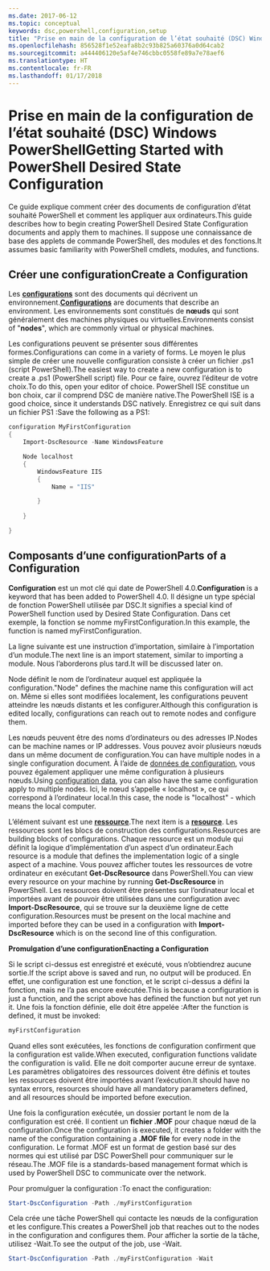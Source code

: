 ```yaml
---
ms.date: 2017-06-12
ms.topic: conceptual
keywords: dsc,powershell,configuration,setup
title: "Prise en main de la configuration de l’état souhaité (DSC) Windows PowerShell"
ms.openlocfilehash: 856528f1e52eafa8b2c93b825a60376a0d64cab2
ms.sourcegitcommit: a444406120e5af4e746cbbc0558fe89a7e78aef6
ms.translationtype: HT
ms.contentlocale: fr-FR
ms.lasthandoff: 01/17/2018
---
```

# <a name="getting-started-with-powershell-desired-state-configuration"></a><span data-ttu-id="4d0af-103">Prise en main de la configuration de l’état souhaité (DSC) Windows PowerShell</span><span class="sxs-lookup"><span data-stu-id="4d0af-103">Getting Started with PowerShell Desired State Configuration</span></span> #

<span data-ttu-id="4d0af-104">Ce guide explique comment créer des documents de configuration d’état souhaité PowerShell et comment les appliquer aux ordinateurs.</span><span class="sxs-lookup"><span data-stu-id="4d0af-104">This guide describes how to begin creating PowerShell Desired State Configuration documents and apply them to machines.</span></span> <span data-ttu-id="4d0af-105">Il suppose une connaissance de base des applets de commande PowerShell, des modules et des fonctions.</span><span class="sxs-lookup"><span data-stu-id="4d0af-105">It assumes basic familiarity with PowerShell cmdlets, modules, and functions.</span></span> 


## <a name="create-a-configuration"></a><span data-ttu-id="4d0af-106">Créer une configuration</span><span class="sxs-lookup"><span data-stu-id="4d0af-106">Create a Configuration</span></span> ##

<span data-ttu-id="4d0af-107">Les [**configurations**](https://msdn.microsoft.com/en-us/powershell/dsc/configurations) sont des documents qui décrivent un environnement.</span><span class="sxs-lookup"><span data-stu-id="4d0af-107">[**Configurations**](https://msdn.microsoft.com/en-us/powershell/dsc/configurations) are documents that describe an environment.</span></span> <span data-ttu-id="4d0af-108">Les environnements sont constitués de **nœuds** qui sont généralement des machines physiques ou virtuelles.</span><span class="sxs-lookup"><span data-stu-id="4d0af-108">Environments consist of "**nodes**", which are commonly virtual or physical machines.</span></span> 

<span data-ttu-id="4d0af-109">Les configurations peuvent se présenter sous différentes formes.</span><span class="sxs-lookup"><span data-stu-id="4d0af-109">Configurations can come in a variety of forms.</span></span> <span data-ttu-id="4d0af-110">Le moyen le plus simple de créer une nouvelle configuration consiste à créer un fichier .ps1 (script PowerShell).</span><span class="sxs-lookup"><span data-stu-id="4d0af-110">The easiest way to create a new configuration is to create a .ps1 (PowerShell script) file.</span></span> <span data-ttu-id="4d0af-111">Pour ce faire, ouvrez l’éditeur de votre choix.</span><span class="sxs-lookup"><span data-stu-id="4d0af-111">To do this, open your editor of choice.</span></span> <span data-ttu-id="4d0af-112">PowerShell ISE constitue un bon choix, car il comprend DSC de manière native.</span><span class="sxs-lookup"><span data-stu-id="4d0af-112">The PowerShell ISE is a good choice, since it understands DSC natively.</span></span> <span data-ttu-id="4d0af-113">Enregistrez ce qui suit dans un fichier PS1 :</span><span class="sxs-lookup"><span data-stu-id="4d0af-113">Save the following as a PS1:</span></span>

```powershell
configuration MyFirstConfiguration
{
    Import-DscResource -Name WindowsFeature

    Node localhost
    {
        WindowsFeature IIS
        {
            Name = "IIS"

        }
        
    }

}
```
## <a name="parts-of-a-configuration"></a><span data-ttu-id="4d0af-114">Composants d’une configuration</span><span class="sxs-lookup"><span data-stu-id="4d0af-114">Parts of a Configuration</span></span> ##
<span data-ttu-id="4d0af-115">**Configuration** est un mot clé qui date de PowerShell 4.0.</span><span class="sxs-lookup"><span data-stu-id="4d0af-115">**Configuration** is a keyword that has been added to PowerShell 4.0.</span></span> <span data-ttu-id="4d0af-116">Il désigne un type spécial de fonction PowerShell utilisée par DSC.</span><span class="sxs-lookup"><span data-stu-id="4d0af-116">It signifies a special kind of PowerShell function used by Desired State Configuration.</span></span> <span data-ttu-id="4d0af-117">Dans cet exemple, la fonction se nomme myFirstConfiguration.</span><span class="sxs-lookup"><span data-stu-id="4d0af-117">In this example, the function is named myFirstConfiguration.</span></span> 

<span data-ttu-id="4d0af-118">La ligne suivante est une instruction d’importation, similaire à l’importation d’un module.</span><span class="sxs-lookup"><span data-stu-id="4d0af-118">The next line is an import statement, similar to importing a module.</span></span> <span data-ttu-id="4d0af-119">Nous l’aborderons plus tard.</span><span class="sxs-lookup"><span data-stu-id="4d0af-119">It will be discussed later on.</span></span>

<span data-ttu-id="4d0af-120">Node définit le nom de l’ordinateur auquel est appliquée la configuration.</span><span class="sxs-lookup"><span data-stu-id="4d0af-120">"Node" defines the machine name this configuration will act on.</span></span> <span data-ttu-id="4d0af-121">Même si elles sont modifiées localement, les configurations peuvent atteindre les nœuds distants et les configurer.</span><span class="sxs-lookup"><span data-stu-id="4d0af-121">Although this configuration is edited locally, configurations can reach out to remote nodes and configure them.</span></span> 

<span data-ttu-id="4d0af-122">Les nœuds peuvent être des noms d’ordinateurs ou des adresses IP.</span><span class="sxs-lookup"><span data-stu-id="4d0af-122">Nodes can be machine names or IP addresses.</span></span> <span data-ttu-id="4d0af-123">Vous pouvez avoir plusieurs nœuds dans un même document de configuration.</span><span class="sxs-lookup"><span data-stu-id="4d0af-123">You can have multiple nodes in a single configuration document.</span></span> <span data-ttu-id="4d0af-124">À l’aide de [données de configuration](https://msdn.microsoft.com/en-us/powershell/dsc/configdata), vous pouvez également appliquer une même configuration à plusieurs nœuds.</span><span class="sxs-lookup"><span data-stu-id="4d0af-124">Using [configuration data](https://msdn.microsoft.com/en-us/powershell/dsc/configdata), you can also have the same configuration apply to multiple nodes.</span></span> <span data-ttu-id="4d0af-125">Ici, le nœud s’appelle « localhost », ce qui correspond à l’ordinateur local.</span><span class="sxs-lookup"><span data-stu-id="4d0af-125">In this case, the node is "localhost" - which means the local computer.</span></span> 

<span data-ttu-id="4d0af-126">L’élément suivant est une [**ressource**](https://msdn.microsoft.com/en-us/powershell/dsc/resources).</span><span class="sxs-lookup"><span data-stu-id="4d0af-126">The next item is a [**resource**](https://msdn.microsoft.com/en-us/powershell/dsc/resources).</span></span> <span data-ttu-id="4d0af-127">Les ressources sont les blocs de construction des configurations.</span><span class="sxs-lookup"><span data-stu-id="4d0af-127">Resources are building blocks of configurations.</span></span> <span data-ttu-id="4d0af-128">Chaque ressource est un module qui définit la logique d’implémentation d’un aspect d’un ordinateur.</span><span class="sxs-lookup"><span data-stu-id="4d0af-128">Each resource is a module that defines the implementation logic of a single aspect of a machine.</span></span> <span data-ttu-id="4d0af-129">Vous pouvez afficher toutes les ressources de votre ordinateur en exécutant **Get-DscResource** dans PowerShell.</span><span class="sxs-lookup"><span data-stu-id="4d0af-129">You can view every resource on your machine by running **Get-DscResource** in PowerShell.</span></span> <span data-ttu-id="4d0af-130">Les ressources doivent être présentes sur l’ordinateur local et importées avant de pouvoir être utilisées dans une configuration avec **Import-DscResource**, qui se trouve sur la deuxième ligne de cette configuration.</span><span class="sxs-lookup"><span data-stu-id="4d0af-130">Resources must be present on the local machine and imported before they can be used in a configuration with **Import-DscResource** which is on the second line of this configuration.</span></span> 

<span data-ttu-id="4d0af-131">**Promulgation d’une configuration**</span><span class="sxs-lookup"><span data-stu-id="4d0af-131">**Enacting a Configuration**</span></span>

<span data-ttu-id="4d0af-132">Si le script ci-dessus est enregistré et exécuté, vous n’obtiendrez aucune sortie.</span><span class="sxs-lookup"><span data-stu-id="4d0af-132">If the script above is saved and run, no output will be produced.</span></span> <span data-ttu-id="4d0af-133">En effet, une configuration est une fonction, et le script ci-dessus a défini la fonction, mais ne l’a pas encore exécutée.</span><span class="sxs-lookup"><span data-stu-id="4d0af-133">This is because a configuration is just a function, and the script above has defined the function but not yet run it.</span></span> <span data-ttu-id="4d0af-134">Une fois la fonction définie, elle doit être appelée :</span><span class="sxs-lookup"><span data-stu-id="4d0af-134">After the function is defined, it must be invoked:</span></span>
```powershell
myFirstConfiguration
```

<span data-ttu-id="4d0af-135">Quand elles sont exécutées, les fonctions de configuration confirment que la configuration est valide.</span><span class="sxs-lookup"><span data-stu-id="4d0af-135">When executed, configuration functions validate the configuration is valid.</span></span> <span data-ttu-id="4d0af-136">Elle ne doit comporter aucune erreur de syntaxe. Les paramètres obligatoires des ressources doivent être définis et toutes les ressources doivent être importées avant l’exécution.</span><span class="sxs-lookup"><span data-stu-id="4d0af-136">It should have no syntax errors, resources should have all mandatory parameters defined, and all resources should be imported before execution.</span></span>

<span data-ttu-id="4d0af-137">Une fois la configuration exécutée, un dossier portant le nom de la configuration est créé. Il contient un **fichier .MOF** pour chaque nœud de la configuration.</span><span class="sxs-lookup"><span data-stu-id="4d0af-137">Once the configuration is executed, it creates a folder with the name of the configuration containing a **.MOF file** for every node in the configuration.</span></span> <span data-ttu-id="4d0af-138">Le format .MOF est un format de gestion basé sur des normes qui est utilisé par DSC PowerShell pour communiquer sur le réseau.</span><span class="sxs-lookup"><span data-stu-id="4d0af-138">The .MOF file is a standards-based management format which is used by PowerShell DSC to communicate over the network.</span></span>

<span data-ttu-id="4d0af-139">Pour promulguer la configuration :</span><span class="sxs-lookup"><span data-stu-id="4d0af-139">To enact the configuration:</span></span>
```powershell
Start-DscConfiguration -Path ./myFirstConfiguration
```
<span data-ttu-id="4d0af-140">Cela crée une tâche PowerShell qui contacte les nœuds de la configuration et les configure.</span><span class="sxs-lookup"><span data-stu-id="4d0af-140">This creates a PowerShell job that reaches out to the nodes in the configuration and configures them.</span></span> <span data-ttu-id="4d0af-141">Pour afficher la sortie de la tâche, utilisez -Wait.</span><span class="sxs-lookup"><span data-stu-id="4d0af-141">To see the output of the job, use -Wait.</span></span> 
```powershell
Start-DscConfiguration -Path ./myFirstConfiguration -Wait
```

